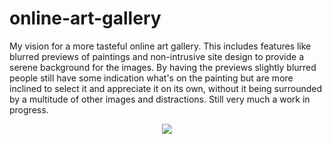 # online-art-gallery
My vision for a more tasteful online art gallery. This includes features like blurred previews of paintings and non-intrusive site design to provide a serene background for the images. By having the previews slightly blurred people still have some indication what's on the painting but are more inclined to select it and appreciate it on its own, without it being surrounded by a multitude of other images and distractions. Still very much a work in progress.

<p align="center">
  <img src="https://user-images.githubusercontent.com/56118785/217765491-fd1a8fff-9493-4ae6-8309-1718db91e4bd.gif">
</p>
